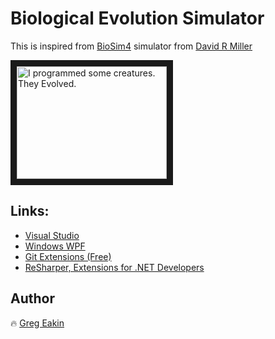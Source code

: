 # Biological Evolution Simulator

This is inspired from [BioSim4](https://github.com/davidrmiller/biosim4) simulator from [David R Miller](https://github.com/davidrmiller)

<a href="http://www.youtube.com/watch?feature=player_embedded&v=N3tRFayqVtk" target="_blank"><img src="http://img.youtube.com/vi/N3tRFayqVtk/0.jpg" alt="I programmed some creatures. They Evolved." width="240" height="180" border="10" /></a>

## Links:
 * [Visual Studio](https://visualstudio.microsoft.com/vs/)
 * [Windows WPF](https://docs.microsoft.com/en-us/dotnet/desktop/wpf/windows/)
 * [Git Extensions (Free)](http://gitextensions.github.io/)
 * [ReSharper, Extensions for .NET Developers](https://www.jetbrains.com/resharper/)

 ## Author
:fire: [Greg Eakin](https://www.linkedin.com/in/gregeakin)